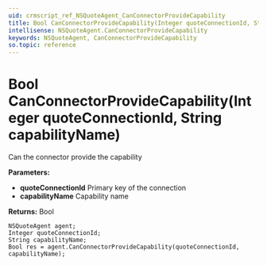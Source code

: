 ```yaml
---
uid: crmscript_ref_NSQuoteAgent_CanConnectorProvideCapability
title: Bool CanConnectorProvideCapability(Integer quoteConnectionId, String capabilityName)
intellisense: NSQuoteAgent.CanConnectorProvideCapability
keywords: NSQuoteAgent, CanConnectorProvideCapability
so.topic: reference
---
```


# Bool CanConnectorProvideCapability(Integer quoteConnectionId, String capabilityName)

Can the connector provide the capability

**Parameters:**
 - **quoteConnectionId** Primary key of the connection
 - **capabilityName** Capability name

**Returns:** Bool

```crmscript
NSQuoteAgent agent;
Integer quoteConnectionId;
String capabilityName;
Bool res = agent.CanConnectorProvideCapability(quoteConnectionId, capabilityName);
```

